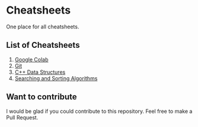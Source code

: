 # Cheatsheets

One place for all cheatsheets.

## List of Cheatsheets

1. [Google Colab](Google-Colab.md)
2. [Git](Git.md)
3. [C++ Data Structures](Cpp-Data-Structures.md)
4. [Searching and Sorting Algorithms](Searching-and-Sorting-Algorithms.md)

## Want to contribute

I would be glad if you could contribute to this repository. Feel free to make a Pull Request.

